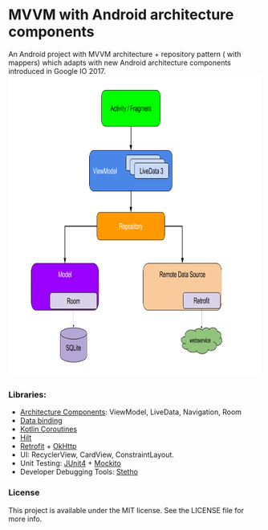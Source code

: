 # MVVM with Android architecture components
An Android project with MVVM architecture + repository pattern ( with mappers) which adapts with new Android architecture components introduced in Google IO 2017.
<img src="art/final-architecture.png" height="600"/>

### Libraries:
* [Architecture Components](https://developer.android.com/topic/libraries/architecture/): ViewModel, LiveData, Navigation, Room
* [Data binding](https://developer.android.com/topic/libraries/data-binding/)
* [Kotlin Coroutines](https://kotlinlang.org/docs/reference/coroutines-overview.html)
* [Hilt](https://developer.android.com/training/dependency-injection/hilt-android)
* [Retrofit](https://github.com/square/retrofit) + [OkHttp](https://github.com/square/okhttp)
* UI: RecyclerView, CardView, ConstraintLayout.
* Unit Testing: [JUnit4](https://github.com/junit-team/junit4) + [Mockito](https://github.com/mockito/mockito)
* Developer Debugging Tools: [Stetho](https://github.com/facebook/stetho)
### License
This project is available under the MIT license. See the LICENSE file for more info.
